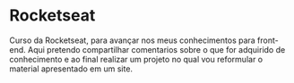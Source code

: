 # Rocketseat
 Curso da Rocketseat, para avançar nos meus conhecimentos para front-end.
Aqui pretendo compartilhar comentarios sobre o que for adquirido de conhecimento e ao final realizar um projeto no qual vou reformular o material apresentado em um site. 


